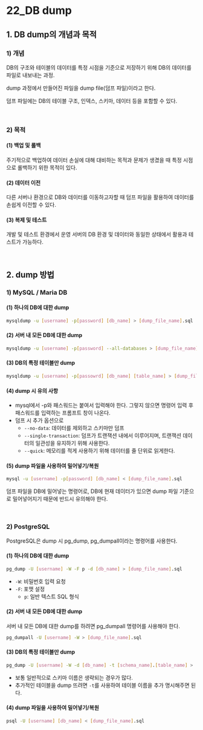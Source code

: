 # 22_DB dump

## 1. DB dump의 개념과 목적

### 1) 개념

DB의 구조와 테이블의 데이터를 특정 시점을 기준으로 저장하기 위해 DB의 데이터를 파일로 내보내는 과정.

dump 과정에서 만들어진 파일을 dump file(덤프 파일)이라고 한다.

덤프 파일에는 DB의 테이블 구조, 인덱스, 스키마, 데이터 등을 포함할 수 있다.

<br>

### 2) 목적

#### (1) 백업 및 롤백

주기적으로 백업하여 데이터 손실에 대해 대비하는 목적과 문제가 생겼을 때 특정 시점으로 롤백하기 위한 목적이 있다.

#### (2) 데이터 이전

다른 서버나 환경으로 DB와 데이터를 이동하고자할 때 덤프 파일을 활용하여 데이터를 손쉽게 이전할 수 있다.

#### (3) 복제 및 테스트

개발 및 테스트 환경에서 운영 서버의 DB 환경 및 데이터와 동일한 상태에서 활용과 테스트가 가능하다.

<br>

## 2. dump 방법

### 1) MySQL / Maria DB

#### (1) 하나의 DB에 대한 dump

```bash
mysqldump -u [username] -p[password] [db_name] > [dump_file_name].sql
```

#### (2) 서버 내 모든 DB에 대한 dump

```bash
mysqldump -u [username] -p[password] --all-databases > [dump_file_name].sql
```

#### (3) DB의 특정 테이블만 dump

```bash
mysqldump -u [username] -p[passowrd] [db_name] [table_name] > [dump_file_name].sql
```

#### (4) dump 시 유의 사항

- mysql에서 -p와 패스워드는 붙여서 입력해야 한다. 그렇지 않으면 명령어 입력 후 패스워드를 입력하는 프롬프트 창이 나온다.
- 덤프 시 추가 옵션으로
  - `--no-data`: 데이터를 제외하고 스키마만 덤프
  - `--single-transaction`: 덤프가 트랜잭션 내에서 이루어지며, 트랜잭션 데이터의 일관성을 유지하기 위해 사용한다.
  - `--quick`: 메모리를 적게 사용하기 위해 데이터를 줄 단위로 읽게한다.

#### (5) dump 파일을 사용하여 밀어넣기/복원

```bash
mysql -u [username] -p[password] [db_name] < [dump_file_name].sql
```

덤프 파일을 DB에 밀어넣는 명령어로, DB에 현재 데이터가 있으면 dump 파일 기준으로 밀어넣어지기 때문에 반드시 유의해야 한다.

<br>

### 2) PostgreSQL

PostgreSQL은 dump 시 pg_dump, pg_dumpall이라는 명령어를 사용한다.

#### (1) 하나의 DB에 대한 dump

```bash
pg_dump -U [username] -W -F p -d [db_name] > [dump_file_name].sql
```

- `-W`: 비밀번호 입력 요청
- `-F`: 포맷 설정
  - `p`: 일반 텍스트 SQL 형식

#### (2) 서버 내 모든 DB에 대한 dump

서버 내 모든 DB에 대한 dump를 하려면 pg_dumpall 명령어를 사용해야 한다.

```bash
pg_dumpall -U [username] -W > [dump_file_name].sql
```

#### (3) DB의 특정 테이블만 dump

```bash
pg_dump -U [username] -W -d [db_name] -t [schema_name].[table_name] > [dump_file_name].sql
```

- 보통 일반적으로 스키마 이름은 생략되는 경우가 많다.
- 추가적인 테이블을 dump 뜨려면 `-t`를 사용하여 테이블 이름을 추가 명시해주면 된다.

#### (4) dump 파일을 사용하여 밀어넣기/복원

```bash
psql -U [username] [db_name] < [dump_file_name].sql
```